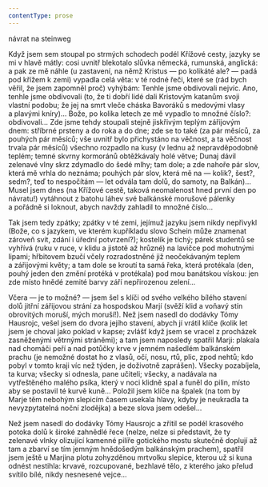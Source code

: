 ```yaml
---
contentType: prose
---
```


<section>

návrat na steinweg

Když jsem sem stoupal po strmých schodech podél Křížové cesty, jazyky se mi v hlavě mátly: cosi uvnitř blekotalo slůvka německá, rumunská, anglická: a pak ze mě náhle (u zastavení, na němž Kristus — po kolikáté ale? — padá pod křížem k zemi) vypadla celá věta: v té rodné řeči, které se (rád bych věřil, že jsem zapomněl proč) vyhýbám: Tenhle jsme obdivovali nejvíc. Ano, tenhle jsme obdivovali (to, že ti dobří lidé dali Kristovým katanům svoji vlastní podobu; že jej na smrt vleče cháska Bavoráků s medovými vlasy a plavými kníry)… Bože, po kolika letech ze mě vypadlo to množné číslo?: obdivovali… Zde jsme tehdy stoupali stejně jiskřivým teplým zářijovým dnem: stříbrné prsteny a do roka a do dne; zde se to také (za pár měsíců, za pouhých pár měsíců; vše uvnitř bylo přichystáno na věčnost, a ta věčnost trvala pár měsíců) všechno rozpadlo na kusy (v lednu až nepravděpodobně teplém; temné skvrny kormoránů obtěžkávaly holé větve; Dunaj dávil zelenavé vlny skrz zdymadlo do šedé mlhy; tam dole; a zde nahoře pár slov, která mě vrhla do neznáma; pouhých pár slov, která mě na — kolik?, šest?, sedm?, teď to nespočítám — let odvála tam dolů, do samoty, na Balkán)… Musel jsem dnes (na Křížové cestě, taková neomalenost hned první den po návratu!) vytáhnout z batohu láhev své balkánské morušové pálenky a pořádně si loknout, abych navždy zahladil to množné číslo…

Tak jsem tedy zpátky; zpátky v té zemi, jejímuž jazyku jsem nikdy nepřivykl (Bože, co s jazykem, ve kterém kupříkladu slovo Schein může znamenat zároveň svit, zdání i úřední potvrzení?); kostelík je tichý; párek studentů se vyhřívá (ruku v ruce, v klidu a jistotě až hrůzné) na lavičce pod mohutnými lipami; hřbitovem bzučí včely rozradostněné již neočekávaným teplem a zářijovými květy; a tam dole se kroutí ta samá řeka, která protékala (den, pouhý jeden den změní protéká v protékala) pod mou banátskou vískou: jen zde místo hnědé zemité barvy září nepřirozenou zelení…

Včera — je to možné? — jsem šel s klíči od svého velkého bílého stavení dolů jitřní zářijovou strání za hospodskou Marjí (svěží klid a voňavý stín obrovitých moruší, mých moruší!). Než jsem nasedl do dodávky Tómy Hausrojc, vešel jsem do dvora jejího stavení, abych jí vrátil klíče (kolik let jsem je choval jako poklad v kapse; zvlášť když jsem se vracel z procházek zasněženými větrnými stráněmi); a tam jsem naposledy spatřil Marji: plakala nad chomáči peří a nad potůčky krve v jemném našedlém balkánském prachu (je nemožné dostat ho z vlasů, očí, nosu, rtů, plic, zpod nehtů; kdo pobyl v tomto kraji víc než týden, je doživotně zaprášen). Všecky pozabíjela, ta kurva; všecky si odnesla, pane učiteli; všecky, a nadávala na vytřeštěného malého psíka, který v noci klidně spal a funěl do pilin, místo aby se postavil té kurvě kuně… Položil jsem klíče na špalek (na tom by Marje těm nebohým slepicím časem usekala hlavy, kdyby je neukradla ta nevyzpytatelná noční zlodějka) a beze slova jsem odešel…

Než jsem nasedl do dodávky Tómy Hausrojc a zřítil se podél krasového potoka dolů k široké zahnědlé řece (nelze, nelze si představit, že ty zelenavé vlnky olizující kamenné pilíře gotického mostu skutečně doplují až tam a zbarví se tím jemným hnědošedým balkánským prachem), spatřil jsem ještě u Marjina plotu zohyzděnou mrtvolku slepice, kterou už si kuna odnést nestihla: krvavé, rozcupované, bezhlavé tělo, z kterého jako přelud svítilo bílé, nikdy nesnesené vejce…

</section>
